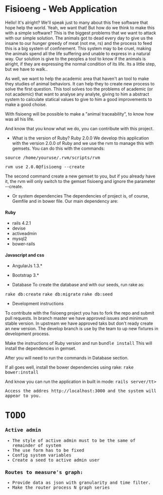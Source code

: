 # Fisioeng - Web Application

Hello! It's alright?
We'll speak just to many about this free software that hope help the world. Yeah, we want that! But how do we think to make this with a simple software? This is the biggest problems that we want to attack with our simple solution.
The animals got to dead every day to give us the insane to our hunger greedy of meat (not me, rs)  and the process to feed this is a big system of confinement. This system may to be cruel, making the animals spend all the life suffering and unable to express in a natural way.
Our solution is give to the peoples a tool to know if the animals is alright, if they are expressing the normal condition of its life. Its a little step, but we have to walk..

As well, we want to help the academic area that haven't an tool to make they studies of animal behaviors. It can help they to create new process to solve the first question.
This tool solves too the problems of academic (or not academic) that want to analyse any analyte, giving to him a abstract system to calculate statical values to give to him a good improvements to make a good choise.

With fisioeng will be possible to make a "animal traceability", to know how was all his life.

And know that you know what we do, you can contribute with this project.

* What is the version of Ruby? Ruby 2.0.0
 We develop this application with the version 2.0.0 of Ruby and we use the rvm to manage this with gemsets. 
 You can do this with the commands:

<tt>source /home/youruse/.rvm/scripts/rvm </tt>

<tt>rvm use 2.0.0@fisioeng --create </tt>

The second command create a new gemset to you, but if you already have it, the rvm will only switch to the gemset fisioeng and ignore the parameter --create.

* Or system dependencies
 The dependencies of project is, of course, Gemfile and in bower file.
 Our main dependency are:
 #### Ruby
  * rails 4.2.1
  * devise
  * activeadmin
  * mysql2
  * bower-rails

 #### Javascript and css
  * AngularJs 1.3.*
  * Bootstrap 3.*

* Database
 To create the database and with our seeds, run rake as:

<tt>rake db:create</tt>
<tt>rake db:migrate</tt>
<tt>rake db:seed</tt>

* Development instructions

 To contribute with the fisioeng project you has to fork the repo and submit pull requests. 
 In branch master we have approved issues and minimum stable version. In upstream we have approved taks but don't ready create an new version. The develop branch is use by the team to up new fixtures in development process.
 
 Make the instructions of Ruby version and run
 <tt>bundle install</tt>
 This will install the dependencies in gemset.
 
 After you will need to run the commands in Database section.
 
 If all goes well, install the bower dependencies using rake:
 <tt>rake bower:install</tt>

 And know you can run the application in built in mode:
 <tt>rails server/tt>
 
 Access the addres http://localhost:3000 and the system will appear to you.

# TODO
 ### Active admin
  * The style of active admin must to be the same of remainder of system
  * The use form has to be fixed
  * Config system variables
  * Create a seed to active admin user

 ### Routes to measure's graph:
  * Provide data as json with granularity and time filter.
  * Make the router process N graph series

 
